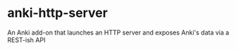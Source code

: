 # anki-http-server
An Anki add-on that launches an HTTP server and exposes Anki's data via a REST-ish API
